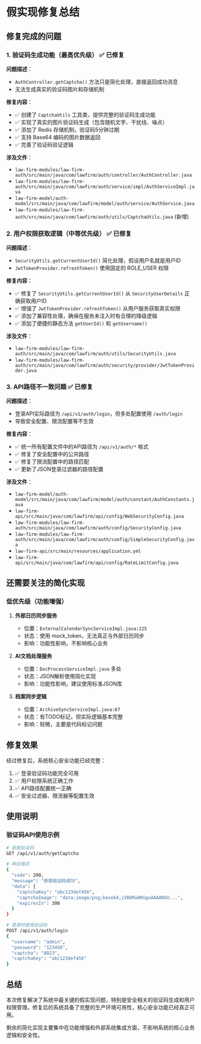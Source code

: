# 假实现修复总结

## 修复完成的问题

### 1. 验证码生成功能（最高优先级） ✅ 已修复

**问题描述**：
- `AuthController.getCaptcha()` 方法只是简化处理，直接返回成功消息
- 无法生成真实的验证码图片和存储机制

**修复内容**：
- ✅ 创建了 `CaptchaUtils` 工具类，提供完整的验证码生成功能
- ✅ 实现了真实的图片验证码生成（包含随机文字、干扰线、噪点）
- ✅ 添加了 Redis 存储机制，验证码5分钟过期
- ✅ 支持 Base64 编码的图片数据返回
- ✅ 完善了验证码验证逻辑

**涉及文件**：
- `law-firm-modules/law-firm-auth/src/main/java/com/lawfirm/auth/controller/AuthController.java`
- `law-firm-modules/law-firm-auth/src/main/java/com/lawfirm/auth/service/impl/AuthServiceImpl.java`
- `law-firm-model/auth-model/src/main/java/com/lawfirm/model/auth/service/AuthService.java`
- `law-firm-modules/law-firm-auth/src/main/java/com/lawfirm/auth/utils/CaptchaUtils.java` (新增)

### 2. 用户权限获取逻辑（中等优先级） ✅ 已修复

**问题描述**：
- `SecurityUtils.getCurrentUserId()` 简化处理，假设用户名就是用户ID
- `JwtTokenProvider.refreshToken()` 使用固定的 ROLE_USER 权限

**修复内容**：
- ✅ 修复了 `SecurityUtils.getCurrentUserId()` 从 `SecurityUserDetails` 正确获取用户ID
- ✅ 增强了 `JwtTokenProvider.refreshToken()` 从用户服务获取真实权限
- ✅ 添加了兼容性处理，确保在服务未注入时有合理的降级逻辑
- ✅ 添加了便捷的静态方法 `getUserId()` 和 `getUsername()`

**涉及文件**：
- `law-firm-modules/law-firm-auth/src/main/java/com/lawfirm/auth/utils/SecurityUtils.java`
- `law-firm-modules/law-firm-auth/src/main/java/com/lawfirm/auth/security/provider/JwtTokenProvider.java`

### 3. API路径不一致问题 ✅ 已修复

**问题描述**：
- 登录API实际路径为 `/api/v1/auth/login`，但多处配置使用 `/auth/login`
- 导致安全配置、限流配置等不生效

**修复内容**：
- ✅ 统一所有配置文件中的API路径为 `/api/v1/auth/*` 格式
- ✅ 修复了安全配置中的公共路径
- ✅ 修复了限流配置中的路径匹配
- ✅ 更新了JSON登录过滤器的路径配置

**涉及文件**：
- `law-firm-model/auth-model/src/main/java/com/lawfirm/model/auth/constant/AuthConstants.java`
- `law-firm-api/src/main/java/com/lawfirm/api/config/WebSecurityConfig.java`
- `law-firm-modules/law-firm-auth/src/main/java/com/lawfirm/auth/config/SecurityConfig.java`
- `law-firm-modules/law-firm-auth/src/main/java/com/lawfirm/auth/config/SimpleSecurityConfig.java`
- `law-firm-api/src/main/resources/application.yml`
- `law-firm-api/src/main/java/com/lawfirm/api/config/RateLimitConfig.java`

## 还需要关注的简化实现

### 低优先级（功能增强）

1. **外部日历同步服务**
   - 位置：`ExternalCalendarSyncServiceImpl.java:225`
   - 状态：使用 mock_token，无法真正与外部日历同步
   - 影响：功能性影响，不影响核心业务

2. **AI文档处理服务**
   - 位置：`DocProcessServiceImpl.java` 多处
   - 状态：JSON解析使用简化实现
   - 影响：功能性影响，建议使用标准JSON库

3. **档案同步逻辑**
   - 位置：`ArchiveSyncServiceImpl.java:67`
   - 状态：有TODO标记，但实际逻辑基本完整
   - 影响：轻微，主要是代码标记问题

## 修复效果

经过修复后，系统核心安全功能已经完整：

1. ✅ 登录验证码功能完全可用
2. ✅ 用户权限系统正确工作
3. ✅ API路径配置统一正确
4. ✅ 安全过滤器、限流器等配置生效

## 使用说明

### 验证码API使用示例

```bash
# 获取验证码
GET /api/v1/auth/getCaptcha

# 响应格式
{
  "code": 200,
  "message": "获取验证码成功",
  "data": {
    "captchaKey": "abc123def456",
    "captchaImage": "data:image/png;base64,iVBORw0KGgoAAAANSU...",
    "expiresIn": 300
  }
}

# 登录时使用验证码
POST /api/v1/auth/login
{
  "username": "admin",
  "password": "123456",
  "captcha": "AB23",
  "captchaKey": "abc123def456"
}
```

## 总结

本次修复解决了系统中最关键的假实现问题，特别是安全相关的验证码生成和用户权限管理。修复后的系统具备了完整的生产环境可用性，核心安全功能已经真正可用。

剩余的简化实现主要集中在功能增强和外部系统集成方面，不影响系统的核心业务逻辑和安全性。 